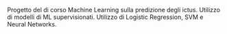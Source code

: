 Progetto del di corso Machine Learning sulla predizione degli ictus. 
Utilizzo di modelli di ML supervisionati.
Utilizzo di Logistic Regression, SVM e Neural Networks.
